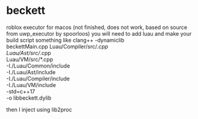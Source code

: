 # beckett
roblox executor for macos (not finished, does not work, based on source from uwp_executor by spoorloos)
you will need to add luau and make your build script something like clang++ -dynamiclib \
    beckettMain.cpp 
    Luau/Compiler/src/*.cpp \
    Luau/Ast/src/*.cpp \
    Luau/VM/src/*.cpp \
    -I./Luau/Common/include \
    -I./Luau/Ast/include \
    -I./Luau/Compiler/include \
    -I./Luau/VM/include \
    -std=c++17 \
    -o libbeckett.dylib

then I inject using lib2proc
